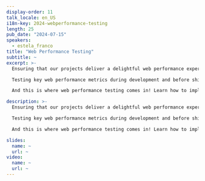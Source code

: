 ```yaml
---
display-order: 11
talk_locale: en_US
i18n-key: 2024-webperformance-testing
length: 25
pub_date: "2024-07-15"
speakers:
  - estela_franco
title: "Web Performance Testing"
subtitle: ~
excerpt: >-
  Ensuring that our projects deliver a delightful web performance experience is key to engaging our visitors and improving our business metrics. 

  Testing key web performance metrics during development and before shipping code to production is critical to avoid giving our users a bad experience and having to fix the issues once live (spending more time and resources doing twice the work). 

  And this is where web performance testing comes in! Learn how to implement web performance testing into your development pipeline and improve your user and developer experience!

description: >-
  Ensuring that our projects deliver a delightful web performance experience is key to engaging our visitors and improving our business metrics. 

  Testing key web performance metrics during development and before shipping code to production is critical to avoid giving our users a bad experience and having to fix the issues once live (spending more time and resources doing twice the work). 

  And this is where web performance testing comes in! Learn how to implement web performance testing into your development pipeline and improve your user and developer experience!

slides:
  name: ~
  url: ~
video:
  name: ~
  url: ~
---
```

